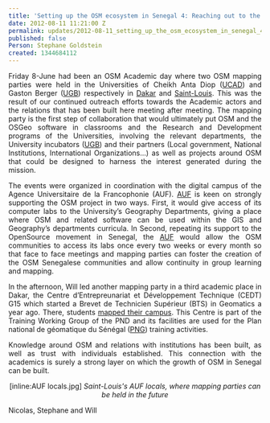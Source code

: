 ```yaml
---
title: 'Setting up the OSM ecosystem in Senegal 4: Reaching out to the Academics'
date: 2012-08-11 11:21:00 Z
permalink: updates/2012-08-11_setting_up_the_osm_ecosystem_in_senegal_4_reaching_out_to_the_academics
published: false
Person: Stephane Goldstein
created: 1344684112
---
```


<p align="justify">Friday 8-June had been an OSM Academic day where two OSM mapping parties were held in the Universities of Cheikh Anta Diop (<a href="http://www.ucad.sn/">UCAD</a>) and Gaston Berger (<a href="http://www.ugb.sn/">UGB</a>) respectively in <a href="http://fr.wikipedia.org/wiki/Dakar">Dakar</a> and <a href="http://fr.wikipedia.org/wiki/Saint-Louis_%28S%E9n%E9gal%29">Saint-Louis</a>. This was the result of our continued outreach efforts towards the Academic actors and the relations that has been built here meeting after meeting. The mapping party is the first step of collaboration that would ultimately put OSM and the OSGeo software in  classrooms and the Research and Development programs of the Universities, involving the relevant departments, the University incubators (<a href="http://www.ugb.sn/">UGB</a>) and their partners (Local government, National Institutions, International Organizations...) as well as projects around OSM that could be designed to harness the interest generated during the mission.</p>

<p align="justify">The events were organized in coordination with the digital campus of the Agence Universitaire de la Francophonie (AUF). <a href="http://www.auf.org/bureau-afrique-de-l-ouest/">AUF</a> is keen on strongly supporting the OSM project in two ways. First, it would give access of its computer labs to the University’s Geography Departments, giving a place where OSM and related software can be used within the GIS and Geography’s departments curricula. In Second, repeating its support to the OpenSource movement in Senegal, the <a href="http://www.auf.org/bureau-afrique-de-l-ouest/">AUF</a> would allow the OSM communities to access its labs once every two weeks or every month so that face to face meetings and mapping parties can foster the creation of the OSM Senegalese communities and allow continuity in group learning and mapping.</p>

<p align="justify">In the afternoon, Will led another mapping party in a third academic place in Dakar, the Centre d’Entrepreunariat et Développement Technique (CEDT) G15 which started a Brevet de Technicien Supérieur (BTS) in Geomatics a year ago. There, students <a href="http://osm.org/go/axrWP9Ry5-">mapped their campus</a>. This Centre is part of the Training Working Group of the PND and its facilities are used for the Plan national de géomatique du Sénégal (<a href="http://www.rncan.gc.ca/sciences-terre/a-propos/international/collaboration/4618">PNG</a>) training activities.</p>

<p align="justify">Knowledge around OSM and relations with institutions has been built, as well as trust with individuals established. This connection with the academics is surely a strong layer on which the growth of OSM in Senegal can be built.</p>

<p align="center">
[inline:AUF locals.jpg]
<cite>Saint-Louis's AUF locals, where mapping parties can be held in the future</cite>
</p>

Nicolas, Stephane and Will
